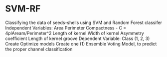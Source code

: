 # SVM-RF
Classifying the data of seeds-shells using SVM and Random Forest classifer
Independent Variables:
  Area
  Perimeter
  Compactness - C = 4*pi*Aream/Perimeter^2
  Length of kernel
  Width of kernel
  Asymmetry coefficient
  Length of kernel groove
Dependent Variable:
  Class (1, 2, 3)
Create Optimize models
Create one (1) Ensemble Voting Model, to predict the proper channel classification
